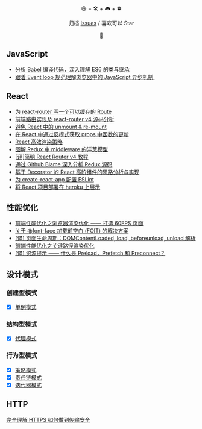 <p align="center">😆 = 🛠 + 🎮 + ⚽️</p>
<p align="center">归档 <a href="https://github.com/fi3ework/blog/issues">Issues</a> / 喜欢可以 Star</p>
<p align="center">🚧</p>

## JavaScript

- [分析 Babel 编译代码，深入理解 ES6 的类与继承](https://github.com/fi3ework/blog/issues/13)
- [跟着 Event loop 规范理解浏览器中的 JavaScript 异步机制 ](https://github.com/fi3ework/blog/issues/29)

## React

- [为 react-router 写一个可以缓存的 Route](https://github.com/fi3ework/blog/issues/23)
- [前端路由实现及 react-router v4 源码分析](https://github.com/fi3ework/blog/issues/21)
- [避免 React 中的 unmount & re-mount](https://github.com/fi3ework/blog/issues/19)
- [在 React 中通过反模式获取 props 中函数的更新](https://github.com/fi3ework/blog/issues/20)
- [React 高效渲染策略](https://github.com/fi3ework/blog/issues/15)
- [图解 Redux 中 middleware 的洋葱模型](https://github.com/fi3ework/blog/issues/14)
- [\[译\]简明 React Router v4 教程](https://github.com/fi3ework/blog/issues/10)
- [通过 Github Blame 深入分析 Redux 源码](https://github.com/fi3ework/blog/issues/7)
- [基于 Decorator 的 React 高阶组件的思路分析与实现](https://github.com/fi3ework/blog/issues/6)
- [为 create-react-app 配置 ESLint](https://github.com/fi3ework/blog/issues/5)
- [将 React 项目部署在 heroku 上展示](https://github.com/fi3ework/blog/issues/4)

## 性能优化

- [前端性能优化之浏览器渲染优化 —— 打造 60FPS 页面](https://github.com/fi3ework/blog/issues/9)
- [关于 @font-face 加载前空白 (FOIT) 的解决方案](https://github.com/fi3ework/blog/issues/8)
- [[译] 页面生命周期：DOMContentLoaded, load, beforeunload, unload 解析](https://github.com/fi3ework/blog/issues/3)
- [前端性能优化之关键路径渲染优化](https://github.com/fi3ework/blog/issues/16)
- [[译] 资源提示 —— 什么是 Preload，Prefetch 和 Preconnect？](https://github.com/fi3ework/blog/issues/32)

## 设计模式

### 创建型模式

- [x] [单例模式](https://github.com/fi3ework/blog/issues/24#issuecomment-399386850)

### 结构型模式

- [x] [代理模式](https://github.com/fi3ework/blog/issues/26#issuecomment-402913677)

### 行为型模式

- [x] [策略模式](https://github.com/fi3ework/blog/issues/27#issuecomment-402913009)
- [x] [责任链模式](https://github.com/fi3ework/blog/issues/27#issuecomment-402913177)
- [x] [迭代器模式](https://github.com/fi3ework/blog/issues/27#issuecomment-402913177)

## HTTP

[完全理解 HTTPS 如何做到传输安全](https://github.com/fi3ework/blog/issues/17)

